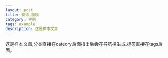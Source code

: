 ```yaml
---
layout: post
title: 爱你,嘎嘎
category: 样例
tags: example
description: 这是样本文章
---
```

这是样本文章,分类直接在cateory后面指出后会在导航栏生成,标签直接在tags后面。
